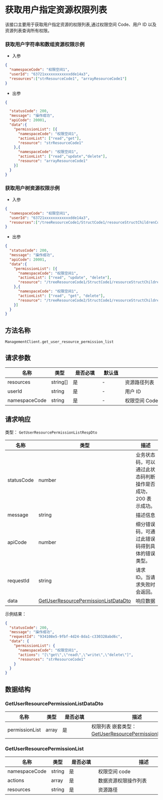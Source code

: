 # 获取用户指定资源权限列表

<!--
  警告⚠️：
  不要直接修改该文档，
  https://github.com/Authing/authing-docs-factory
  使用该项目进行生成
-->

<LastUpdated />

该接口主要用于获取用户指定资源的权限列表,通过权限空间 Code、用户 ID 以及资源列表查询所有权限。
  
### 获取用户字符串和数组资源权限示例

- 入参
  
```json
{
  "namespaceCode": "权限空间1",
  "userId": "63721xxxxxxxxxxxxdde14a3",
  "resources":["strResourceCode1", "arrayResourceCode1"]
}
```

- 出参

```json
{

  "statusCode": 200,
  "message": "操作成功",
  "apiCode": 20001,
  "data":{
    "permissionList": [{
      "namespaceCode": "权限空间1",
      "actionList": ["read","get"],  
      "resource": "strResourceCode1"
    },{
      "namespaceCode": "权限空间1",
      "actionList": ["read","update","delete"], 
      "resource": "arrayResourceCode1"
    }]
  }
}
```
  
### 获取用户树资源权限示例
  
- 入参
  
```json
{
  "namespaceCode": "权限空间1",
  "userId": "63721xxxxxxxxxxxxdde14a3",
  "resources":["/treeResourceCode1/StructCode1/resourceStructChildrenCode1", "/treeResourceCode2/StructCode1/resourceStructChildrenCode1"]
}
```

- 出参

```json
{
  "statusCode": 200,
  "message": "操作成功",
  "apiCode": 20001,
  "data":{
    "permissionList": [{
      "namespaceCode": "权限空间1",
      "actionList": ["read", "update", "delete"],
      "resource": "/treeResourceCode1/StructCode1/resourceStructChildrenCode1"
    },{
      "namespaceCode": "权限空间1",
      "actionList": ["read", "get", "delete"],     
      "resource": "/treeResourceCode2/StructCode1/resourceStructChildrenCode1"
    }]
  }
}
```
  

## 方法名称

`ManagementClient.get_user_resource_permission_list`

## 请求参数

| 名称 | 类型 | <div style="width:80px">是否必填</div> | <div style="width:60px">默认值</div> | <div style="width:300px">描述</div> | <div style="width:200px">示例值</div> |
| ---- | ---- | ---- | ---- | ---- | ---- |
| resources | string[] | 是 | - | 资源路径列表  | `["strResourceCode1","arrayResourceCode1"]` |
| userId | string | 是 | - | 用户 ID  | `6301ceaxxxxxxxxx27478` |
| namespaceCode | string | 是 | - | 权限空间 Code  | `权限空间1` |




## 请求响应

类型： `GetUserResourcePermissionListRespDto`

| 名称 | 类型 | 描述 |
| ---- | ---- | ---- |
| statusCode | number | 业务状态码，可以通过此状态码判断操作是否成功，200 表示成功。 |
| message | string | 描述信息 |
| apiCode | number | 细分错误码，可通过此错误码得到具体的错误类型。 |
| requestId | string | 请求 ID。当请求失败时会返回。 |
| data | <a href="#GetUserResourcePermissionListDataDto">GetUserResourcePermissionListDataDto</a> | 响应数据 |



示例结果：

```json
{
  "statusCode": 200,
  "message": "操作成功",
  "requestId": "934108e5-9fbf-4d24-8da1-c330328abd6c",
  "data": {
    "permissionList": {
      "namespaceCode": "权限空间1",
      "actions": "[\"get\",\"read\",\"write\",\"delete\"]",
      "resources": "strResourceCode1"
    }
  }
}
```

## 数据结构


### <a id="GetUserResourcePermissionListDataDto"></a> GetUserResourcePermissionListDataDto

| 名称 | 类型 | <div style="width:80px">是否必填</div> | <div style="width:300px">描述</div> | <div style="width:200px">示例值</div> |
| ---- |  ---- | ---- | ---- | ---- |
| permissionList | array | 是 | 权限列表 嵌套类型：<a href="#GetUserResourcePermissionList">GetUserResourcePermissionList</a>。  |  |


### <a id="GetUserResourcePermissionList"></a> GetUserResourcePermissionList

| 名称 | 类型 | <div style="width:80px">是否必填</div> | <div style="width:300px">描述</div> | <div style="width:200px">示例值</div> |
| ---- |  ---- | ---- | ---- | ---- |
| namespaceCode | string | 是 | 权限空间 code   |  `权限空间1` |
| actions | array | 是 | 数据资源权限操作列表   |  `["get","read","write","delete"]` |
| resources | string | 是 | 资源路径   |  `strResourceCode1` |


